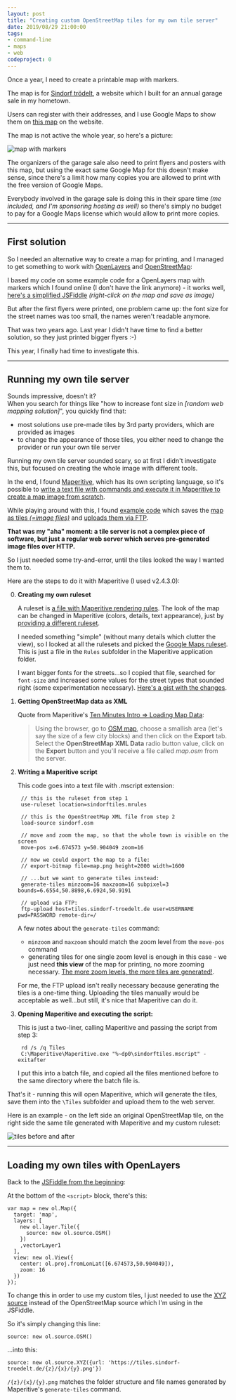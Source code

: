 ```yaml
---
layout: post
title: "Creating custom OpenStreetMap tiles for my own tile server"
date: 2019/08/29 21:00:00
tags:
- command-line
- maps
- web
codeproject: 0
---
```


Once a year, I need to create a printable map with markers.

The map is for [Sindorf trödelt](https://sindorf-troedelt.de/), a website which I built for an annual garage sale in my hometown.

Users can register with their addresses, and I use Google Maps to show them on [this map](https://sindorf-troedelt.de/karte/) on the website.

The map is not active the whole year, so here's a picture:

![map with markers](/img/sindorf-map.png "map with markers")

The organizers of the garage sale also need to print flyers and posters with this map, but using the exact same Google Map for this doesn't make sense, since there's a limit how many copies you are allowed to print with the free version of Google Maps.

Everybody involved in the garage sale is doing this in their spare time *(me included, and I'm sponsoring hosting as well)* so there's simply no budget to pay for a Google Maps license which would allow to print more copies.

---

## First solution

So I needed an alternative way to create a map for printing, and I managed to get something to work with [OpenLayers](https://openlayers.org/) and [OpenStreetMap](https://www.openstreetmap.org/):

I based my code on some example code for a OpenLayers map with markers which I found online (I don't have the link anymore) - it works well, [here's a simplified JSFiddle](https://jsfiddle.net/yw1d3vjc/) *(right-click on the map and save as image)*

But after the first flyers were printed, one problem came up: the font size for the street names was too small, the names weren't readable anymore.

That was two years ago. Last year I didn't have time to find a better solution, so they just printed bigger flyers :-)

This year, I finally had time to investigate this.


---

## Running my own tile server

Sounds impressive, doesn't it?  
When you search for things like "how to increase font size in *[random web mapping solution]*", you quickly find that:

- most solutions use pre-made tiles by 3rd party providers, which are provided as images
- to change the appearance of those tiles, you either need to change the provider or run your own tile server

Running my own tile server sounded scary, so at first I didn't investigate this, but focused on creating the whole image with different tools.

In the end, I found [Maperitive](http://maperitive.net/), which has its own scripting language, so it's possible to [write a text file with commands and execute it in Maperitive to create a map image from scratch](http://maperitive.net/docs/Command_Line.html).

While playing around with this, I found [example code](https://wiki.openstreetmap.org/wiki/Wanderkarte_Steyregg/MaperitiveScript) which saves the [map as tiles *(=image files)*](http://maperitive.net/docs/Commands/GenerateTiles.html) and [uploads them via FTP](http://maperitive.net/docs/Commands/FtpUpload.html).

**That was my "aha" moment: a tile server is not a complex piece of software, but just a regular web server which serves pre-generated image files over HTTP.**

So I just needed some try-and-error, until the tiles looked the way I wanted them to.

Here are the steps to do it with Maperitive (I used v2.4.3.0):

0. **Creating my own ruleset**

    A ruleset is [a file with Maperitive rendering rules](http://maperitive.net/docs/Rulesets.html). The look of the map can be changed in Maperitive (colors, details, text appearance), just by [providing a different ruleset](http://maperitive.net/docs/Rulesets.html#Switching%20Between%20Rulesets).
    
    I needed something "simple" (without many details which clutter the view), so I looked at all the rulesets and picked the [Google Maps ruleset](http://maperitive.net/docs/Rulesets.html#Google%20Maps%20Ruleset). This is just a file in the `Rules` subfolder in the Maperitive application folder.
    
    I want bigger fonts for the streets...so I copied that file, searched for `font-size` and increased some values for the street types that sounded right (some experimentation necessary). [Here's a gist with the changes](https://gist.github.com/christianspecht/9826de05c0e58d46ef23c934269582aa/revisions?diff=split).
    
0. **Getting OpenStreetMap data as XML**

    Quote from Maperitive's	[Ten Minutes Intro ⇒ Loading Map Data](http://maperitive.net/docs/TenMinutesIntro.html#Loading%20Map%20Data): 
    
    > Using the browser, go to [OSM map](http://www.openstreetmap.org/), choose a smallish area (let's say the size of a few city blocks) and then click on the **Export** tab. Select the **OpenStreetMap XML Data** radio button value, click on the **Export** button and you'll receive a file called *map.osm* from the server.
    
0. **Writing a Maperitive script**

    This code goes into a text file with .mscript extension:

        // this is the ruleset from step 1
        use-ruleset location=sindorftiles.mrules

        // this is the OpenStreetMap XML file from step 2
        load-source sindorf.osm
        
        // move and zoom the map, so that the whole town is visible on the screen
        move-pos x=6.674573 y=50.904049 zoom=16

        // now we could export the map to a file:
        // export-bitmap file=map.png height=2000 width=1600

        // ...but we want to generate tiles instead:
        generate-tiles minzoom=16 maxzoom=16 subpixel=3 bounds=6.6554,50.8898,6.6924,50.9191
        
        // upload via FTP:
        ftp-upload host=tiles.sindorf-troedelt.de user=USERNAME pwd=PASSWORD remote-dir=/
   
    A few notes about the `generate-tiles` command:
    
    - `minzoom` and `maxzoom` should match the zoom level from the `move-pos` command
    - generating tiles for one single zoom level is enough in this case - we just need **this view** of the map for printing, no more zooming necessary. [The more zoom levels, the more tiles are generated!](http://maperitive.net/docs/Commands/GenerateTiles.html#Performance%20And%20Storage%20Considerations).  
    
    For me, the FTP upload isn't really necessary because generating the tiles is a one-time thing. Uploading the tiles manually would be acceptable as well...but still, it's nice that Maperitive can do it.

0. **Opening Maperitive and executing the script:**

    This is just a two-liner, calling Maperitive and passing the script from step 3:

        rd /s /q Tiles
        C:\Maperitive\Maperitive.exe "%~dp0\sindorftiles.mscript" -exitafter 

    I put this into a batch file, and copied all the files mentioned before to the same directory where the batch file is.
    
That's it - running this will open Maperitive, which will generate the tiles, save them into the `\Tiles` subfolder and upload them to the web server.
    
Here is an example - on the left side an original OpenStreetMap tile, on the right side the same tile generated with Maperitive and my custom ruleset:

![tiles before and after](/img/sindorf-tiles.png "tiles before and after")

---

## Loading my own tiles with OpenLayers

Back to the [JSFiddle from the beginning](https://jsfiddle.net/yw1d3vjc/): 

At the bottom of the `<script>` block, there's this:

    var map = new ol.Map({
      target: 'map',
      layers: [
        new ol.layer.Tile({
          source: new ol.source.OSM()
        })
        ,vectorLayer1
      ],
      view: new ol.View({
        center: ol.proj.fromLonLat([6.674573,50.904049]),
        zoom: 16
      })
    });

To change this in order to use my custom tiles, I just needed to use the [XYZ source](https://openlayers.org/en/latest/examples/xyz.html) instead of the OpenStreetMap source which I'm using in the JSFiddle.

So it's simply changing this line:

    source: new ol.source.OSM()
    
...into this:

    source: new ol.source.XYZ({url: 'https://tiles.sindorf-troedelt.de/{z}/{x}/{y}.png'})
    
`/{z}/{x}/{y}.png` matches the folder structure and file names generated by Maperitive's `generate-tiles` command.

